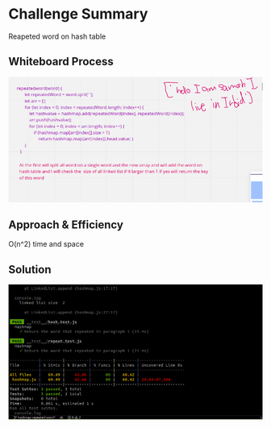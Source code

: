 # Challenge Summary
<!-- Description of the challenge -->
Reapeted word on hash table
## Whiteboard Process
![](../C31_401js/img/umlreapeated.png)

## Approach & Efficiency
O(n^2) time and space
## Solution
![](../C31_401js/img/repeated.png)
<!-- Show how to run your code, and examples of it in action -->
